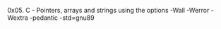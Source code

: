 0x05. C - Pointers, arrays and strings
using the options -Wall -Werror -Wextra -pedantic -std=gnu89
